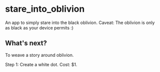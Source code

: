 # stare_into_oblivion

An app to simply stare into the black oblivion.
Caveat: The oblivion is only as black as your device permits :)

## What's next?

To weave a story around oblivion.

Step 1: Create a white dot. Cost: $1.
